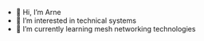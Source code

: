 - 👋 Hi, I’m Arne
- 👀 I’m interested in technical systems
- 🌱 I’m currently learning mesh networking technologies

<!---
koeller21/koeller21 is a ✨ special ✨ repository because its `README.md` (this file) appears on your GitHub profile.
You can click the Preview link to take a look at your changes.
--->
